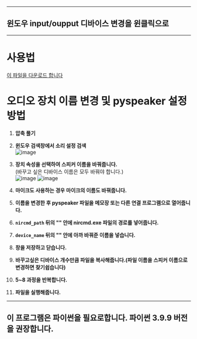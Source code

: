 <hr>
<h2>윈도우 input/oupput 디바이스 변경을 윈클릭으로</h2> 
<hr> 
<h1>사용법</h1>

[이 파일을 다운로드 합니다](https://github.com/Gstars01/pyspeaker-pymike/blob/main/pychanger.zip)

# 오디오 장치 이름 변경 및 pyspeaker 설정 방법

1. **압축 풀기**
2. **윈도우 검색창에서 소리 설정 검색**  
   ![image](https://github.com/user-attachments/assets/386cf20e-3517-4dcc-8438-b304bcfe048c)
3. **장치 속성을 선택하여 스피커 이름을 바꿔줍니다.**  
   (바꾸고 싶은 디바이스 이름은 모두 바꿔야 합니다.)  
   ![image](https://github.com/user-attachments/assets/81b7fffd-57ff-48ce-96c9-b9b7e55c1fad)
   ![image](https://github.com/user-attachments/assets/a8ad469c-6b82-447d-b3e5-058914c7fbbc)
4. **마이크도 사용하는 경우 마이크의 이름도 바꿔줍니다.**

5. **이름을 변경한 후 pyspeaker 파일을 메모장 또는 다른 연결 프로그램으로 열어줍니다.**
6. **`nircmd_path` 뒤의 "" 안에 nircmd.exe 파일의 경로를 넣어줍니다.**
7. **`device_name` 뒤의 "" 안에 아까 바꿔준 이름을 넣습니다.**
8. **창을 저장하고 닫습니다.**

9. **바꾸고싶은 디바이스 개수만큼 파일을 복사해줍니다.(파일 이름을 스피커 이름으로 변경하면 찾기쉽습니다)**
10. **5~8 과정을 반복합니다.**
11. **파일을 실행해줍니다.**

<hr>
<h2>이 프로그램은 파이썬을 필요로합니다. 파이썬 3.9.9 버전을 권장합니다.</h2>
